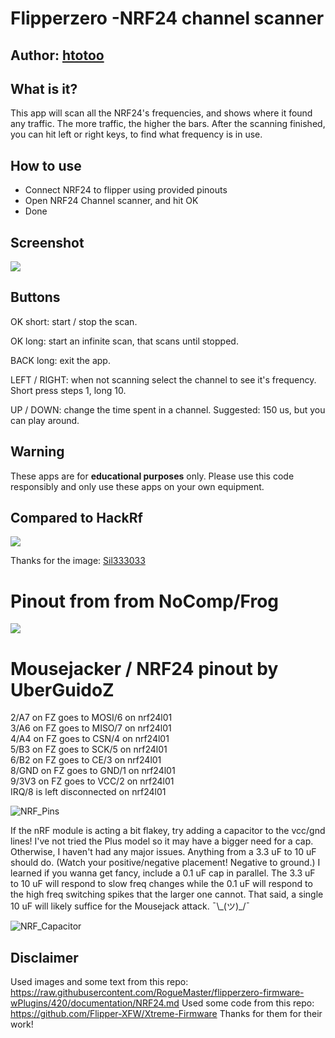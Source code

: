 # Flipperzero -NRF24 channel scanner

## Author: [htotoo](https://github.com/htotoo/NRF24ChannelScanner)

## What is it?
This app will scan all the NRF24's frequencies, and shows where it found any traffic. The more traffic, the higher the bars.
After the scanning finished, you can hit left or right keys, to find what frequency is in use.

## How to use
- Connect NRF24 to flipper using provided pinouts
- Open NRF24 Channel scanner, and hit OK
- Done

## Screenshot

<img src="https://raw.githubusercontent.com/htotoo/NRF24ChannelScanner/main/NRF24ChannelScanner/.flipcorg/gallery/screen1.png">

## Buttons

OK short: start / stop the scan.

OK long: start an infinite scan, that scans until stopped.

BACK long: exit the app.

LEFT / RIGHT: when not scanning select the channel to see it's frequency. Short press steps 1, long 10.

UP / DOWN: change the time spent in a channel. Suggested: 150 us, but you can play around.

## Warning
These apps are for **educational purposes** only. Please use this code responsibly and only use these apps on your own equipment.


## Compared to HackRf

<img src="https://raw.githubusercontent.com/htotoo/NRF24ChannelScanner/main/NRF24ChannelScanner/.flipcorg/banner.png">

Thanks for the image: [Sil333033](https://github.com/Sil333033)


# Pinout from from NoComp/Frog
<img src="https://media.discordapp.net/attachments/937479784726949900/994495234618687509/unknown.png?width=567&height=634">

# Mousejacker / NRF24 pinout by UberGuidoZ
2/A7 on FZ goes to MOSI/6 on nrf24l01<br>
3/A6 on FZ goes to MISO/7 on nrf24l01<br>
4/A4 on FZ goes to CSN/4 on nrf24l01<br>
5/B3 on FZ goes to SCK/5 on nrf24l01<br>
6/B2 on FZ goes to CE/3 on nrf24l01<br>
8/GND on FZ goes to GND/1 on nrf24l01<br>
9/3V3 on FZ goes to VCC/2 on nrf24l01<br>
IRQ/8 is left disconnected on nrf24l01<br>

![NRF_Pins](https://user-images.githubusercontent.com/57457139/178093717-39effd5c-ebe2-4253-b13c-70517d7902f9.png)

If the nRF module is acting a bit flakey, try adding a capacitor to the vcc/gnd lines! 
I've not tried the Plus model so it may have a bigger need for a cap. 
Otherwise, I haven't had any major issues. 
Anything from a 3.3 uF to 10 uF should do. (Watch your positive/negative placement! Negative to ground.) 
I learned if you wanna get fancy, include a 0.1 uF cap in parallel. 
The 3.3 uF to 10 uF will respond to slow freq changes while the 0.1 uF will respond to the high freq switching spikes that the larger one cannot. That said, a single 10 uF will likely suffice for the Mousejack attack. ¯\\\_(ツ)_/¯

![NRF_Capacitor](https://user-images.githubusercontent.com/57457139/178169959-d030f9a6-d2ac-46af-af8b-470ff092c8a7.jpg)

## Disclaimer
Used images and some text from this repo: https://raw.githubusercontent.com/RogueMaster/flipperzero-firmware-wPlugins/420/documentation/NRF24.md
Used some code from this repo: https://github.com/Flipper-XFW/Xtreme-Firmware
Thanks for them for their work!
